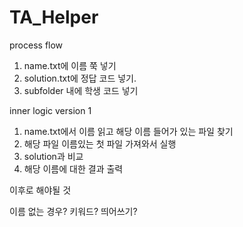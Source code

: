 # TA_Helper

process flow

1. name.txt에 이름 쭉 넣기
2. solution.txt에 정답 코드 넣기.
3. subfolder 내에 학생 코드 넣기

inner logic version 1

1. name.txt에서 이름 읽고 해당 이름 들어가 있는 파일 찾기
2. 해당 파일 이름있는 첫 파일 가져와서 실행
3. solution과 비교
4. 해당 이름에 대한 결과 출력

이후로 해야될 것

이름 없는 경우?
키워드?
띄어쓰기?
